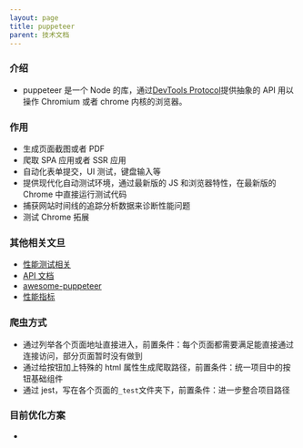 ```yaml
---
layout: page
title: puppeteer
parent: 技术文档
---
```


### 介绍

- puppeteer 是一个 Node 的库，通过[DevTools Protocol](https://chromedevtools.github.io/devtools-protocol/)提供抽象的 API 用以操作 Chromium 或者 chrome 内核的浏览器。

### 作用

- 生成页面截图或者 PDF
- 爬取 SPA 应用或者 SSR 应用
- 自动化表单提交，UI 测试，键盘输入等
- 提供现代化自动测试环境，通过最新版的 JS 和浏览器特性，在最新版的 Chrome 中直接运行测试代码
- 捕获网站时间线的追踪分析数据来诊断性能问题
- 测试 Chrome 拓展

### 其他相关文旦

- [性能测试相关](https://addyosmani.com/blog/puppeteer-recipes/#devtools-profile)
- [API 文档](https://github.com/puppeteer/puppeteer/blob/v10.2.0/docs/api.md)
- [awesome-puppeteer](https://github.com/transitive-bullshit/awesome-puppeteer/blob/master/readme.zh.md)
- [性能指标](https://hondrytravis.com/docs/performance/page_performance_index/#lcp%E3%80%81fid%E3%80%81tbt%E3%80%81cls)

### 爬虫方式

- 通过列举各个页面地址直接进入，前置条件：每个页面都需要满足能直接通过连接访问，部分页面暂时没有做到
- 通过给按钮加上特殊的 html 属性生成爬取路径，前置条件：统一项目中的按钮基础组件
- 通过 jest，写在各个页面的`_test`文件夹下，前置条件：进一步整合项目路径

### 目前优化方案

-
